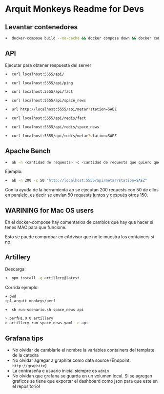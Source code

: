 # Arquit Monkeys Readme for Devs

## Levantar contenedores

``` zsh
➜  docker-compose build --no-cache && docker compose down && docker compose up --force-recreate -d
```

## API

Ejecutar para obtener respuesta del server

``` zsh
➜  curl localhost:5555/api/
```

``` zsh
➜  curl localhost:5555/api/ping
```

``` zsh
➜  curl localhost:5555/api/fact
```

``` zsh
➜  curl localhost:5555/api/space_news
```

``` zsh
➜  url http://localhost:5555/api/metar?station=SAEZ
```

``` zsh
➜  curl localhost:5555/api/redis/fact
```

``` zsh
➜  curl localhost:5555/api/redis/space_news
```

``` zsh
➜  curl localhost:5555/api/redis/metar?station=SAEZ
```

## Apache Bench

```zsh
➜  ab -n <cantidad de requests> -c <cantidad de requests que quiero que se ejecuten en paralelo> <url>
```

Ejemplo:

``` zsh
➜  ab -n 200 -c 50 "http://localhost:5555/api/metar?station=SAEZ"
```

Con la ayuda de la herramienta ab se ejecutan 200 requests con 50 de ellos en paralelo, es decir se envían 50 requests juntos y después otros 150.

## WARINING for Mac OS users

En el docker-compose hay comentarios de cambios que hay que hacer si tenes MAC para que funcione.

Esto se puede comprobar en cAdvisor que no te muestra los containers si no.

## Artillery

Descarga:

``` zsh
➜  npm install -g artillery@latest
```

Corrida ejemplo:

``` zsh
➜ pwd
tp1-arquit-monkeys/perf

➜  sh run-scenario.sh space_news api

> perf@1.0.0 artillery
> artillery run space_news.yaml -e api

```

## Grafana tips

- No olvidar de cambiarle el nombre la variables containers del template de la catedra
- No olvidar agregar a graphite como data source (Endpoint: `http://graphite`)
- La contraseña e usuario inicial siempre es `admin`
- No olvidan que grafana se guarda en un volumen local. Si se agregan graficos se tiene que exportar el dashboard como json para que este en el repositorio!
